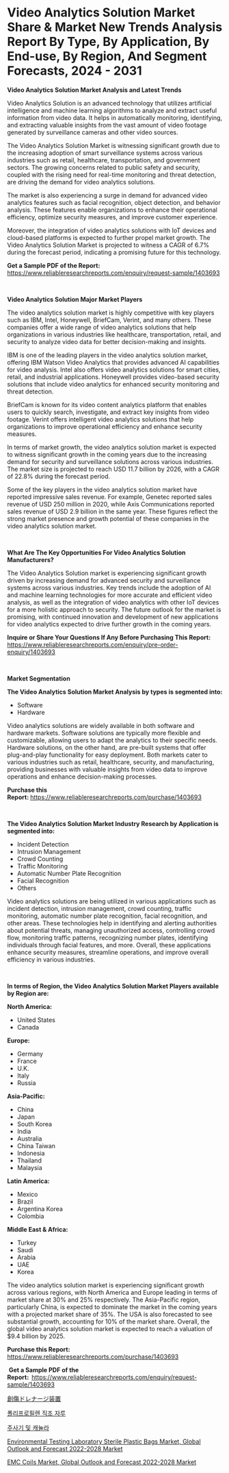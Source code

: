 <p><h1>Video Analytics Solution Market Share & Market New Trends Analysis Report By Type, By Application, By End-use, By Region, And Segment Forecasts, 2024 - 2031</h1></p><p><strong>Video Analytics Solution Market Analysis and Latest Trends</strong></p>
<p><p>Video Analytics Solution is an advanced technology that utilizes artificial intelligence and machine learning algorithms to analyze and extract useful information from video data. It helps in automatically monitoring, identifying, and extracting valuable insights from the vast amount of video footage generated by surveillance cameras and other video sources.</p><p>The Video Analytics Solution Market is witnessing significant growth due to the increasing adoption of smart surveillance systems across various industries such as retail, healthcare, transportation, and government sectors. The growing concerns related to public safety and security, coupled with the rising need for real-time monitoring and threat detection, are driving the demand for video analytics solutions.</p><p>The market is also experiencing a surge in demand for advanced video analytics features such as facial recognition, object detection, and behavior analysis. These features enable organizations to enhance their operational efficiency, optimize security measures, and improve customer experience.</p><p>Moreover, the integration of video analytics solutions with IoT devices and cloud-based platforms is expected to further propel market growth. The Video Analytics Solution Market is projected to witness a CAGR of 6.7% during the forecast period, indicating a promising future for this technology.</p></p>
<p><strong>Get a Sample PDF of the Report:&nbsp;</strong> <a href="https://www.reliableresearchreports.com/enquiry/request-sample/1403693">https://www.reliableresearchreports.com/enquiry/request-sample/1403693</a></p>
<p>&nbsp;</p>
<p><strong>Video Analytics Solution Major Market Players</strong></p>
<p><p>The video analytics solution market is highly competitive with key players such as IBM, Intel, Honeywell, BriefCam, Verint, and many others. These companies offer a wide range of video analytics solutions that help organizations in various industries like healthcare, transportation, retail, and security to analyze video data for better decision-making and insights.</p><p>IBM is one of the leading players in the video analytics solution market, offering IBM Watson Video Analytics that provides advanced AI capabilities for video analysis. Intel also offers video analytics solutions for smart cities, retail, and industrial applications. Honeywell provides video-based security solutions that include video analytics for enhanced security monitoring and threat detection.</p><p>BriefCam is known for its video content analytics platform that enables users to quickly search, investigate, and extract key insights from video footage. Verint offers intelligent video analytics solutions that help organizations to improve operational efficiency and enhance security measures.</p><p>In terms of market growth, the video analytics solution market is expected to witness significant growth in the coming years due to the increasing demand for security and surveillance solutions across various industries. The market size is projected to reach USD 11.7 billion by 2026, with a CAGR of 22.8% during the forecast period.</p><p>Some of the key players in the video analytics solution market have reported impressive sales revenue. For example, Genetec reported sales revenue of USD 250 million in 2020, while Axis Communications reported sales revenue of USD 2.9 billion in the same year. These figures reflect the strong market presence and growth potential of these companies in the video analytics solution market.</p></p>
<p>&nbsp;</p>
<p><strong>What Are The Key Opportunities For Video Analytics Solution Manufacturers?</strong></p>
<p><p>The Video Analytics Solution market is experiencing significant growth driven by increasing demand for advanced security and surveillance systems across various industries. Key trends include the adoption of AI and machine learning technologies for more accurate and efficient video analysis, as well as the integration of video analytics with other IoT devices for a more holistic approach to security. The future outlook for the market is promising, with continued innovation and development of new applications for video analytics expected to drive further growth in the coming years.</p></p>
<p><strong>Inquire or Share Your Questions If Any Before Purchasing This Report:</strong> <a href="https://www.reliableresearchreports.com/enquiry/pre-order-enquiry/1403693">https://www.reliableresearchreports.com/enquiry/pre-order-enquiry/1403693</a></p>
<p>&nbsp;</p>
<p><strong>Market Segmentation</strong></p>
<p><strong>The Video Analytics Solution Market Analysis by types is segmented into:</strong></p>
<p><ul><li>Software</li><li>Hardware</li></ul></p>
<p><p>Video analytics solutions are widely available in both software and hardware markets. Software solutions are typically more flexible and customizable, allowing users to adapt the analytics to their specific needs. Hardware solutions, on the other hand, are pre-built systems that offer plug-and-play functionality for easy deployment. Both markets cater to various industries such as retail, healthcare, security, and manufacturing, providing businesses with valuable insights from video data to improve operations and enhance decision-making processes.</p></p>
<p><strong>Purchase this Report:&nbsp;</strong><a href="https://www.reliableresearchreports.com/purchase/1403693">https://www.reliableresearchreports.com/purchase/1403693</a></p>
<p>&nbsp;</p>
<p><strong>The Video Analytics Solution Market Industry Research by Application is segmented into:</strong></p>
<p><ul><li>Incident Detection</li><li>Intrusion Management</li><li>Crowd Counting</li><li>Traffic Monitoring</li><li>Automatic Number Plate Recognition</li><li>Facial Recognition</li><li>Others</li></ul></p>
<p><p>Video analytics solutions are being utilized in various applications such as incident detection, intrusion management, crowd counting, traffic monitoring, automatic number plate recognition, facial recognition, and other areas. These technologies help in identifying and alerting authorities about potential threats, managing unauthorized access, controlling crowd flow, monitoring traffic patterns, recognizing number plates, identifying individuals through facial features, and more. Overall, these applications enhance security measures, streamline operations, and improve overall efficiency in various industries.</p></p>
<p>&nbsp;</p>
<p><strong>In terms of Region, the Video Analytics Solution Market Players available by Region are:</strong></p>
<p>
    <p> <strong> North America: </strong>
        <ul>
            <li>United States</li>
            <li>Canada</li>
        </ul>
        </p> 
    <p> <strong> Europe: </strong>
        <ul>
            <li>Germany</li>
            <li>France</li>
            <li>U.K.</li>
            <li>Italy</li>
            <li>Russia</li>
        </ul>
        </p> 
    <p> <strong> Asia-Pacific: </strong>
        <ul>
            <li>China</li>
            <li>Japan</li>
            <li>South Korea</li>
            <li>India</li>
            <li>Australia</li>
            <li>China Taiwan</li>
            <li>Indonesia</li>
            <li>Thailand</li>
            <li>Malaysia</li>
        </ul>
        </p> 
    <p> <strong> Latin America: </strong>
        <ul>
            <li>Mexico</li>
            <li>Brazil</li>
            <li>Argentina Korea</li>
            <li>Colombia</li>
        </ul>
        </p> 
    <p> <strong> Middle East & Africa: </strong>
        <ul>
            <li>Turkey</li>
            <li>Saudi</li>
            <li>Arabia</li>
            <li>UAE</li>
            <li>Korea</li>
        </ul>
    </p>
    </p>
<p><p>The video analytics solution market is experiencing significant growth across various regions, with North America and Europe leading in terms of market share at 30% and 25% respectively. The Asia-Pacific region, particularly China, is expected to dominate the market in the coming years with a projected market share of 35%. The USA is also forecasted to see substantial growth, accounting for 10% of the market share. Overall, the global video analytics solution market is expected to reach a valuation of $9.4 billion by 2025.</p></p>
<p><strong>Purchase this Report: </strong><a href="https://www.reliableresearchreports.com/purchase/1403693">https://www.reliableresearchreports.com/purchase/1403693</a></p>
<p>&nbsp;<strong>Get a Sample PDF of the Report:&nbsp;&nbsp;</strong><a href="https://www.reliableresearchreports.com/enquiry/request-sample/1403693">https://www.reliableresearchreports.com/enquiry/request-sample/1403693</a></p>
<p><strong></strong></p>
<p><p><a href="https://medium.com/@ufukkocak157/%E5%89%B5%E5%82%B7%E6%8E%92%E6%B6%B2%E8%A3%9D%E7%BD%AE%E5%B8%82%E5%A0%B4%E6%83%85%E5%A0%B1-%E5%B8%82%E5%A0%B4%E5%8B%95%E5%90%91-%E6%88%90%E9%95%B7-2024%E5%B9%B4%E3%81%8B%E3%82%892031%E5%B9%B4%E3%81%BE%E3%81%A7%E3%81%AE%E4%BA%88%E6%B8%AC-81ea7033fd2a">創傷ドレナージ装置</a></p><p><a href="https://medium.com/@brenzgnarento/%ED%8F%B4%EB%A6%AC%ED%94%84%EB%A1%9C%ED%95%84%EB%A0%8C-%EC%A7%A0-%EC%9E%91%EB%8F%99%EB%B3%B5-%EC%8B%9C%EC%9E%A5-%EC%97%B0%EA%B5%AC-%EB%B3%B4%EA%B3%A0%EC%84%9C-%EC%97%AD%EC%82%AC-%EB%B0%8F-2024%EB%85%84%EB%B6%80%ED%84%B0-2031%EB%85%84%EA%B9%8C%EC%A7%80%EC%9D%98-%EC%98%88%EC%B8%A1-e2dc0fa24fc6">폴리프로필렌 직조 자루</a></p><p><a href="https://medium.com/@marquezpenistero05eud5zjn/%EC%A3%BC%EC%82%AC%EA%B8%B0-%EB%B0%8F-%EC%B9%B4%EB%88%84%EB%9D%BC-%EC%8B%9C%EC%9E%A5-%EA%B7%9C%EB%AA%A8-%EC%8B%9C%EC%9E%A5-%EC%A0%84%EB%A7%9D-%EB%B0%8F-%EC%8B%9C%EC%9E%A5-%EC%98%88%EC%B8%A1-2024%EB%85%84%EB%B6%80%ED%84%B0-2031%EB%85%84%EA%B9%8C%EC%A7%80-a40c9d6d001a">주사기 및 캐뉼라</a></p><p><a href="https://meowing-canidae-761.notion.site/Environmental-Testing-Laboratory-Sterile-Plastic-Bags-Market-Global-Outlook-and-Forecast-2022-2028--44c817c8a3774eaab463e7e98ebf8552">Environmental Testing Laboratory Sterile Plastic Bags Market, Global Outlook and Forecast 2022-2028 Market</a></p><p><a href="https://noble-drawer-34c.notion.site/EMC-Coils-Market-Global-Outlook-and-Forecast-2022-2028-Market-Size-Growth-and-Forecast-from-2024--f3a3b5ac9ff048109659cfa00527c540">EMC Coils Market, Global Outlook and Forecast 2022-2028 Market</a></p></p>